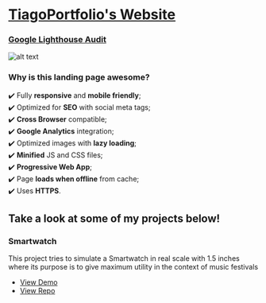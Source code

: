 # [TiagoPortfolio's Website](https://tiagoportfolio.github.io "TiagoPortfolio")

### [Google Lighthouse Audit](https://tiagoportfolio.github.io/lighthouse_report.html "TiagoPortfolio's Google Lighthouse Audit")
![alt text](https://tiagoportfolio.github.io/lighthouse_report.png "TiagoPortfolio's Google Lighthouse Audit")

### Why is this landing page awesome?

:heavy_check_mark: Fully **responsive** and **mobile friendly**;  
:heavy_check_mark: Optimized for **SEO** with social meta tags;  
:heavy_check_mark: **Cross Browser** compatible;  
:heavy_check_mark: **Google Analytics** integration;  
:heavy_check_mark: Optimized images with **lazy loading**;  
:heavy_check_mark: **Minified** JS and CSS files;  
:heavy_check_mark: **Progressive Web App**;  
:heavy_check_mark: Page **loads when offline** from cache;  
:heavy_check_mark: Uses **HTTPS**.

## Take a look at some of my projects below!

### Smartwatch

This project tries to simulate a Smartwatch in real scale with 1.5 inches where its purpose is to give maximum utility in the context of music festivals

* [View Demo](https://tiagoportfolio.github.io/smartwatch "Smartwatch Demo")
* [View Repo](https://github.com/TiagoPortfolio/smartwatch "Smartwatch Repo")


